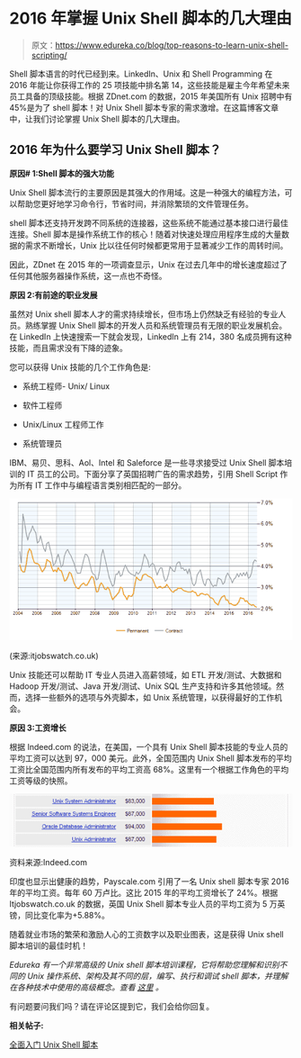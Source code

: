 # 2016 年掌握 Unix Shell 脚本的几大理由

> 原文：<https://www.edureka.co/blog/top-reasons-to-learn-unix-shell-scripting/>

Shell 脚本语言的时代已经到来。LinkedIn、Unix 和 Shell Programming 在 2016 年能让你获得工作的 25 项技能中排名第 14，这些技能是雇主今年希望未来员工具备的顶级技能。根据 ZDnet.com 的数据，2015 年美国所有 Unix 招聘中有 45%是为了 shell 脚本！对 Unix Shell 脚本专家的需求激增。在这篇博客文章中，让我们讨论掌握 Unix Shell 脚本的几大理由。

## 2016 年为什么要学习 Unix Shell 脚本？

**原因# 1:Shell 脚本的强大功能**

Unix Shell 脚本流行的主要原因是其强大的作用域。这是一种强大的编程方法，可以帮助您更好地学习命令行，节省时间，并消除繁琐的文件管理任务。

shell 脚本还支持开发跨不同系统的连接器，这些系统不能通过基本接口进行最佳连接。Shell 脚本是操作系统工作的核心！随着对快速处理应用程序生成的大量数据的需求不断增长，Unix 比以往任何时候都更常用于显著减少工作的周转时间。

因此，ZDnet 在 2015 年的一项调查显示，Unix 在过去几年中的增长速度超过了任何其他服务器操作系统，这一点也不奇怪。

**原因 2:有前途的职业发展**

虽然对 Unix shell 脚本人才的需求持续增长，但市场上仍然缺乏有经验的专业人员。熟练掌握 Unix Shell 脚本的开发人员和系统管理员有无限的职业发展机会。在 LinkedIn 上快速搜索一下就会发现，LinkedIn 上有 214，380 名成员拥有这种技能，而且需求没有下降的迹象。

您可以获得 Unix 技能的几个工作角色是:

*   系统工程师- Unix/ Linux
*   软件工程师

*   Unix/Linux 工程师工作

*   系统管理员

IBM、易贝、思科、Aol、Intel 和 Saleforce 是一些寻求接受过 Unix Shell 脚本培训的 IT 员工的公司。下面分享了英国招聘广告的需求趋势，引用 Shell Script 作为所有 IT 工作中与编程语言类别相匹配的一部分。

![UK-job-trend-unix-shell-scripting](img/d1dd1243bb43abda10dd2d1ef7f8c9f2.png)

(来源:itjobswatch.co.uk)

Unix 技能还可以帮助 IT 专业人员进入高薪领域，如 ETL 开发/测试、大数据和 Hadoop 开发/测试、Java 开发/测试、Unix SQL 生产支持和许多其他领域。然而，选择一些额外的选项与外壳脚本，如 Unix 系统管理，以获得最好的工作机会。

**原因 3:工资增长**

根据 Indeed.com 的说法，在美国，一个具有 Unix Shell 脚本技能的专业人员的平均工资可以达到 97，000 美元。此外，全国范围内 Unix Shell 脚本发布的平均工资比全国范围内所有发布的平均工资高 68%。这里有一个根据工作角色的平均工资等级的快照。

![Indeed-Unix-shell-scripting-job-role-salary](img/4eaec60ed278c7019745e4853cff72f5.png)

资料来源:Indeed.com

印度也显示出健康的趋势，Payscale.com 引用了一名 Unix shell 脚本专家 2016 年的平均工资。每年 60 万卢比。这比 2015 年的平均工资增长了 24%。根据 Itjobswatch.co.uk 的数据，英国 Unix Shell 脚本专业人员的平均工资为 5 万英镑，同比变化率为+5.88%。

随着就业市场的繁荣和激励人心的工资数字以及职业图表，这是获得 Unix shell 脚本培训的最佳时机！

*Edureka 有一个非常高级的 Unix shell 脚本培训课程，它将帮助您理解和识别不同的 Unix 操作系统、架构及其不同的层，编写、执行和调试 shell 脚本，并理解在各种技术中使用的高级概念。查看 [这里](https://www.edureka.co/unix) 。*

有问题要问我们吗？请在评论区提到它，我们会给你回复。

**相关帖子:**

[全面入门 Unix Shell 脚本](https://www.edureka.co/unix)
